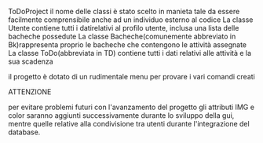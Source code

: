 ToDoProject
il nome delle classi è stato scelto in manieta tale da essere facilmente comprensibile anche ad un individuo esterno al codice
La classe Utente contiene tutti i datirelativi al profilo utente, inclusa una lista delle bacheche possedute
La classe Bacheche(comunemente abbreviato in Bk)rappresenta proprio le bacheche che contengono le attività assegnate
La classe ToDo(abbreviata in TD) contiene tutti i dati relativi alle attività e la sua scadenza

il progetto è dotato di un rudimentale menu per provare i vari comandi creati

ATTENZIONE

per evitare problemi futuri con l'avanzamento del progetto gli attributi IMG e color saranno aggiunti successivamente durante lo sviluppo della gui, mentre quelle relative alla condivisione tra utenti durante l'integrazione del database.
